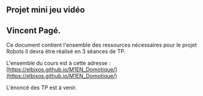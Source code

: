 ## Projet mini jeu vidéo
## Vincent Pagé.

Ce document contient l'ensemble des ressources
nécessaires pour le projet Robots
Il devra être réalisé en 3 séances de TP.

L'ensemble du cours est à cette adresse :
[https://elbixos.github.io/M1EN_Domotique/](https://elbixos.github.io/M1EN_Domotique/)

L'énoncé des TP est à venir.
